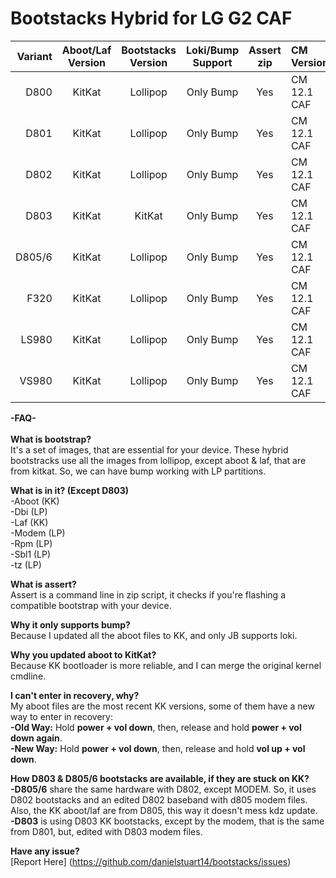 Bootstacks Hybrid for LG G2 CAF
=====================================

Variant  | Aboot/Laf Version | Bootstacks Version | Loki/Bump Support   | Assert zip | CM Version
--------:|:-----------------:|:------------------:|:-------------------:|:----------:|:------------
D800     | KitKat 	         | Lollipop           | Only Bump		    | Yes  	     | CM 12.1 CAF
D801     | KitKat   	     | Lollipop           | Only Bump		    | Yes  	     | CM 12.1 CAF
D802     | KitKat	   	     | Lollipop           | Only Bump 		    | Yes 		 | CM 12.1 CAF
D803     | KitKat	   	     | KitKat             | Only Bump 		    | Yes 		 | CM 12.1 CAF
D805/6   | KitKat	   	     | Lollipop           | Only Bump 		    | Yes 		 | CM 12.1 CAF
F320     | KitKat     	     | Lollipop           | Only Bump		    | Yes  	     | CM 12.1 CAF
LS980    | KitKat  	   	     | Lollipop           | Only Bump		    | Yes		 | CM 12.1 CAF
VS980    | KitKat 	   	     | Lollipop           | Only Bump		    | Yes 		 | CM 12.1 CAF

<b>-FAQ-</b> <br/> <br/>
<b>What is bootstrap?</b>  <br/>
It's a set of images, that are essential for your device. These hybrid bootstracks use all the images from lollipop, except aboot & laf, that are from kitkat. So, we can have bump working with LP partitions.
	
<b>What is in it? (Except D803)</b> <br/>
-Aboot (KK)<br/>
-Dbi (LP)<br/>
-Laf (KK)<br/>
-Modem (LP)<br/>
-Rpm (LP)<br/>
-Sbl1  (LP)<br/>
-tz (LP)<br/>

<b>What is assert?</b> <br/>
Assert is a command line in zip script, it checks if you're flashing a compatible bootstrap with your device.
	
<b>Why it only supports bump?</b> <br/>
Because I updated all the aboot files to KK, and only JB supports loki.
	
<b>Why you updated aboot to KitKat?</b> <br/>
Because KK bootloader is more reliable, and I can merge the original kernel cmdline.

<b>I can't enter in recovery, why?</b> <br/>
My aboot files are the most recent KK versions, some of them have a new way to enter in recovery:<br/>
<b>-Old Way:</b> Hold <b>power + vol down</b>, then, release and hold <b>power + vol down again</b>.<br/>
<b>-New Way:</b> Hold <b>power + vol down</b>, then, release and hold <b>vol up + vol down</b>.

<b>How D803 & D805/6 bootstacks are available, if they are stuck on KK?</b> <br/>
<b>-D805/6</b> share the same hardware with D802, except MODEM. So, it uses D802 bootstacks and an edited D802 baseband with d805 modem files. Also, the KK aboot/laf are from D805, this way it doesn't mess kdz update.<br/>
<b>-D803</b> is using D803 KK bootstacks, except by the modem, that is the same from D801, but, edited with D803 modem files.
	
<b>Have any issue?</b> <br/>
[Report Here] (https://github.com/danielstuart14/bootstacks/issues)
